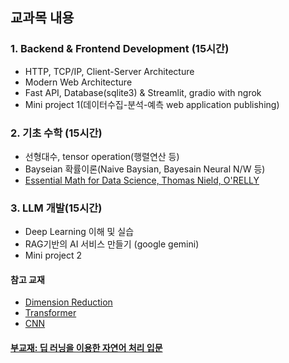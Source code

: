 ## 교과목 내용
### 1. Backend & Frontend Development (15시간)
- HTTP, TCP/IP, Client-Server Architecture
- Modern Web Architecture
- Fast API, Database(sqlite3) & Streamlit, gradio with ngrok
- Mini project 1(데이터수집-분석-예측 web application publishing)
### 2. 기초 수학 (15시간)
- 선형대수, tensor operation(행렬연산 등)
- Bayseian 확률이론(Naive Baysian, Bayesain Neural N/W 등)
- [Essential Math for Data Science, Thomas Nield, O'RELLY](http://103.203.175.90:81/fdScript/RootOfEBooks/E%20Book%20collection%20-%202024%20-%20F/CSE%20%20IT%20AIDS%20ML/Essential_Math_for_Data_Science_Take_Control_of_Your_Data_with_Fundamental.pdf)
### 3. LLM 개발(15시간)
- Deep Learning 이해 및 실습
- RAG기반의 AI 서비스 만들기 (google gemini)
- Mini project 2
#### 참고 교재
- [Dimension Reduction](https://dimensionality-reduction-293e465c2a3443e8941b016d.vercel.app/)
- [Transformer](https://poloclub.github.io/transformer-explainer/)
- [CNN](https://poloclub.github.io/cnn-explainer/)

#### [부교재: 딥 러닝을 이용한 자연어 처리 입문](https://wikidocs.net/book/2155)
